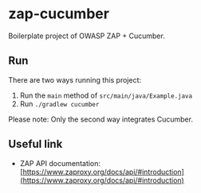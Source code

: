 # zap-cucumber
Boilerplate project of OWASP ZAP + Cucumber. 

## Run
There are two ways running this project: 

1. Run the `main` method of `src/main/java/Example.java`
2. Run `./gradlew cucumber`

Please note: Only the second way integrates Cucumber. 

## Useful link

- ZAP API documentation: [https://www.zaproxy.org/docs/api/#introduction](https://www.zaproxy.org/docs/api/#introduction)
